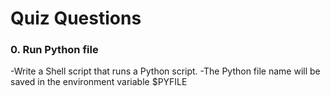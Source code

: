 # Quiz Questions

### 0. Run Python file
-Write a Shell script that runs a Python script.
-The Python file name will be saved in the environment variable $PYFILE
